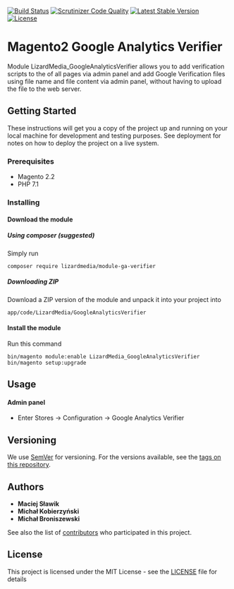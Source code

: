 [![Build Status](https://scrutinizer-ci.com/g/lizardmedia/ga-verifier-magento2/badges/build.png?b=master)](https://scrutinizer-ci.com/g/lizardmedia/ga-verifier-magento2/build-status/master)
[![Scrutinizer Code Quality](https://scrutinizer-ci.com/g/lizardmedia/ga-verifier-magento2/badges/quality-score.png?b=master)](https://scrutinizer-ci.com/g/lizardmedia/ga-verifier-magento2/?branch=master)
[![Latest Stable Version](https://poser.pugx.org/lizardmedia/module-ga-verifier/v/stable)](https://packagist.org/packages/lizardmedia/module-ga-verifier)
[![License](https://poser.pugx.org/lizardmedia/module-ga-verifier/license)](https://packagist.org/packages/lizardmedia/module-ga-verifier)

# Magento2 Google Analytics Verifier #

Module LizardMedia_GoogleAnalyticsVerifier allows you to add verification scripts to the <head> of all pages via admin
panel and add Google Verification files using file name and file content via admin panel, without having to upload
the file to the web server.

## Getting Started

These instructions will get you a copy of the project up and running on your local machine for development and testing purposes. See deployment for notes on how to deploy the project on a live system.

### Prerequisites

* Magento 2.2
* PHP 7.1

### Installing

#### Download the module

##### Using composer (suggested)

Simply run

```
composer require lizardmedia/module-ga-verifier
```

##### Downloading ZIP

Download a ZIP version of the module and unpack it into your project into
```
app/code/LizardMedia/GoogleAnalyticsVerifier
```

#### Install the module

Run this command
```
bin/magento module:enable LizardMedia_GoogleAnalyticsVerifier
bin/magento setup:upgrade
```

## Usage

#### Admin panel

* Enter Stores -> Configuration -> Google Analytics Verifier

## Versioning

We use [SemVer](http://semver.org/) for versioning. For the versions available, see the [tags on this repository](https://github.com/lizardmedia/ga-verifier-magento2/tags).

## Authors

* **Maciej Sławik**
* **Michał Kobierzyński**
* **Michał Broniszewski**

See also the list of [contributors](https://github.com/maciejslawik/ga-verifier-magento2/contributors) who participated in this project.

## License

This project is licensed under the MIT License - see the [LICENSE](LICENSE) file for details